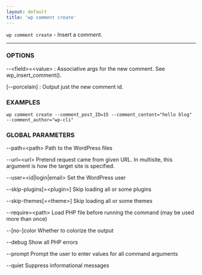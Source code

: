 ```yaml
---
layout: default
title: 'wp comment create'
---
```


`wp comment create` - Insert a comment.

<hr />

### OPTIONS

\--&lt;field&gt;=&lt;value&gt;
: Associative args for the new comment. See wp_insert_comment().

[\--porcelain]
: Output just the new comment id.

### EXAMPLES

    wp comment create --comment_post_ID=15 --comment_content="hello blog" --comment_author="wp-cli"

### GLOBAL PARAMETERS

  \--path=&lt;path&gt;
      Path to the WordPress files

  \--url=&lt;url&gt;
      Pretend request came from given URL. In multisite, this argument is how the target site is specified.

  \--user=&lt;id|login|email&gt;
      Set the WordPress user

  \--skip-plugins[=&lt;plugin&gt;]
      Skip loading all or some plugins

  \--skip-themes[=&lt;theme&gt;]
      Skip loading all or some themes

  \--require=&lt;path&gt;
      Load PHP file before running the command (may be used more than once)

  \--[no-]color
      Whether to colorize the output

  \--debug
      Show all PHP errors

  \--prompt
      Prompt the user to enter values for all command arguments

  \--quiet
      Suppress informational messages



